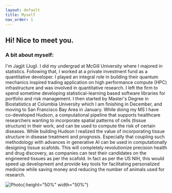 ```yaml
---
layout: default
title: Myself
nav_order: 1
---
```


## Hi! Nice to meet you.

### A bit about myself:
<p align="justify ">
  

I'm Jagjit (Jug). I did my undergrad at McGill University where I majored in statistics. Following that, I worked at a private investment fund as a quantitative developer. I played an integral role in building their quantum mechanics inspired trading application on high performance compute (HPC) infrastructure and was involved in quantitative research. I left the firm to spend sometime developing statistical-learning based software libraries for portfolio and risk management. I then started by Master's Degree in Biostatistics at Columbia University which I am finishing in December, and moving to San Francisco Bay Area in January. While doing my MS I have co-developed Hudson, a computational pipeline that supports healthcare researchers wanting to incorporate spatial patterns of cells (tissue structure) in their work, and can be used to compute the risk of certain diseases. While building Hudson I realized the value of incorporating tissue structure in disease treatment and prognosis. Especially that coupling such methodology with advances in generative AI can be used in computationally designing tissue scafolds. This will completely revolutionize precision health and drug discovery, as companies can test their candidates on the engineered tissues as per the scafold. In fact as per the US NIH, this would speed up development and provide key tools for facilitating personalized medicine while saving money and reducing the number of animals used for research.

</p>


![Photo](photo.jpg){:height="50%" width="50%"} 
